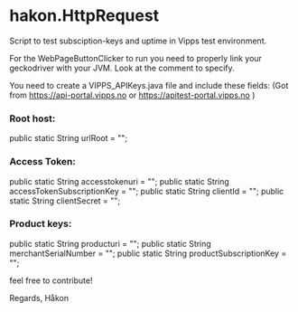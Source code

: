 # hakon.HttpRequest

Script to test subsciption-keys and uptime in Vipps test environment.

For the WebPageButtonClicker to run you need to properly link your 
geckodriver with your JVM. Look at the comment to specify.

You need to create a VIPPS_APIKeys.java file and include these fields:
(Got from https://api-portal.vipps.no or https://apitest-portal.vipps.no )


### Root host:
public static String urlRoot = "";

### Access Token:
public static String accesstokenuri = "";
public static String accessTokenSubscriptionKey = "";
public static String clientId = "";
public static String clientSecret = "";

### Product keys:
public static String producturi = "";
public static String merchantSerialNumber = "";
public static String productSubscriptionKey = "";



feel free to contribute!

Regards,
Håkon
